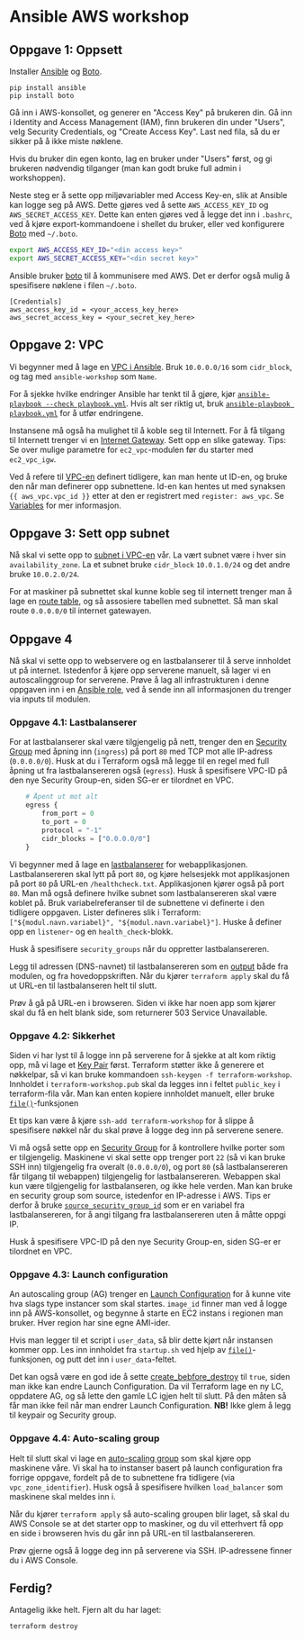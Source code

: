 # Ansible AWS workshop

## Oppgave 1: Oppsett

Installer [Ansible](http://ansible.com/) og [Boto](http://boto.cloudhackers.com/en/latest/boto_config_tut.html).

    pip install ansible
    pip install boto

Gå inn i AWS-konsollet, og generer en "Access Key" på brukeren din. Gå inn i
Identity and Access Management (IAM), finn brukeren din under "Users", velg
Security Credentials, og "Create Access Key". Last ned fila, så du er sikker på
å ikke miste nøklene.

Hvis du bruker din egen konto, lag en bruker under "Users" først, og gi
brukeren nødvendig tilganger (man kan godt bruke full admin i workshoppen).

Neste steg er å sette opp miljøvariabler med Access Key-en, slik at Ansible
kan logge seg på AWS.  Dette gjøres ved å sette `AWS_ACCESS_KEY_ID` og
`AWS_SECRET_ACCESS_KEY`. Dette kan enten gjøres ved å legge det inn i
`.bashrc`, ved å kjøre export-kommandoene i shellet du bruker, eller ved konfigurere
[Boto](http://boto.cloudhackers.com/en/latest/boto_config_tut.html) med `~/.boto`.

```bash
export AWS_ACCESS_KEY_ID="<din access key>"
export AWS_SECRET_ACCESS_KEY="<din secret key>"
```

Ansible bruker [boto](http://boto.cloudhackers.com/en/latest/boto_config_tut.html) til
å kommunisere med AWS. Det er derfor også mulig å spesifisere nøklene i filen `~/.boto`.

    [Credentials]
    aws_access_key_id = <your_access_key_here>
    aws_secret_access_key = <your_secret_key_here>

## Oppgave 2: VPC

Vi begynner med å lage en [VPC i Ansible](http://docs.ansible.com/ansible/ec2_vpc_module.html).
Bruk `10.0.0.0/16` som `cidr_block`, og tag med `ansible-workshop` som `Name`.

For å sjekke hvilke endringer Ansible har tenkt til å gjøre, kjør [`ansible-playbook
--check playbook.yml`](http://docs.ansible.com/ansible/playbooks_checkmode.html). Hvis alt ser riktig
ut, bruk [`ansible-playbook playbook.yml`](http://docs.ansible.com/ansible/playbooks.html)
for å utfør endringene.

Instansene må også ha mulighet til å koble seg til Internett. For å få tilgang
til Internett trenger vi en [Internet
Gateway](http://docs.ansible.com/ansible/ec2_vpc_igw_module.html).
Sett opp en slike gateway. Tips: Se over mulige parametre for `ec2_vpc`-modulen før
du starter med `ec2_vpc_igw`.

Ved å refere til
[VPC-en](http://docs.ansible.com/ansible/ec2_vpc_subnet_module.html) definert
tidligere, kan man hente ut ID-en, og bruke den når man definerer opp
subnettene. Id-en kan hentes ut med synaksen `{{ aws_vpc.vpc_id }}` etter at den
er registrert med `register: aws_vpc`. Se [Variables](http://docs.ansible.com/ansible/playbooks_variables.html#registered-variables)
for mer informasjon.

## Oppgave 3: Sett opp subnet

Nå skal vi sette opp to [subnet i
VPC-en](http://docs.ansible.com/ansible/ec2_vpc_subnet_module.htm) vår.
La vært subnet være i hver sin `availability_zone`. La et
subnet bruke `cidr_block` `10.0.1.0/24` og det andre bruke `10.0.2.0/24`.

For at maskiner på subnettet skal kunne koble seg til internett trenger man å
lage en [route
table](http://docs.ansible.com/ansible/ec2_vpc_route_table_module.html), og så
assosiere tabellen med subnettet.
Så man skal route `0.0.0.0/0` til internet gatewayen.

## Oppgave 4

Nå skal vi sette opp to webservere og en lastbalanserer til å serve innholdet
ut på internet. Istedenfor å kjøre opp serverene manuelt, så lager vi en
autoscalinggroup for serverene. Prøve å lag all infrastrukturen i denne
oppgaven inn i en [Ansible role](http://docs.ansible.com/ansible/playbooks_roles.html), ved å sende inn all
informasjonen du trenger via inputs til modulen.

### Oppgave 4.1: Lastbalanserer

For at lastbalanserer skal være tilgjengelig på nett, trenger den en [Security
Group](https://www.terraform.io/docs/providers/aws/r/security_group.html) med
åpning inn (`ingress`) på port `80` med TCP mot alle IP-adress (`0.0.0.0/0`).
Husk at du i Terraform også må legge til en regel med full åpning ut fra
lastbalansereren også (`egress`). Husk å spesifisere VPC-ID på den nye Security
Group-en, siden SG-er er tilordnet en VPC.

```terraform
    # Åpent ut mot alt
    egress {
        from_port = 0
        to_port = 0
        protocol = "-1"
        cidr_blocks = ["0.0.0.0/0"]
    }
```

Vi begynner med å lage en
[lastbalanserer](https://www.terraform.io/docs/providers/aws/r/elb.html) for
webapplikasjonen. Lastbalansereren skal lytt på port `80`, og kjøre helsesjekk
mot applikasjonen på port `80` på URL-en `/healthcheck.txt`. Applikasjonen
kjører også på port `80`. Man må også definere hvilke subnet som
lastbalansereren skal være koblet på. Bruk variabelreferanser til de subnettene
vi definerte i den tidligere oppgaven.  Lister defineres slik i Terraform:
`["${modul.navn.variabel}", "${modul.navn.variabel}"]`. Huske å definer opp en
`listener`- og en `health_check`-blokk.

Husk å spesifisere `security_groups` når du oppretter lastbalansereren.

Legg til adressen (DNS-navnet) til lastbalansereren som en
[output](https://www.terraform.io/docs/configuration/outputs.html) både fra
modulen, og fra hovedoppskriften. Når du kjører `terraform apply` skal du få ut URL-en til lastbalanseren helt til slutt.

Prøv å gå på URL-en i browseren. Siden vi ikke har noen app som kjører skal du
få en helt blank side, som returnerer 503 Service Unavailable.

### Oppgave 4.2: Sikkerhet

Siden vi har lyst til å logge inn på serverene for å sjekke at alt kom riktig
opp, må vi lage et [Key
Pair](https://www.terraform.io/docs/providers/aws/r/key_pair.html) først.
Terraform støtter ikke å generere et nøkkelpar, så vi kan bruke kommandoen
`ssh-keygen -f terraform-workshop`. Innholdet i `terraform-workshop.pub` skal da
legges inn i feltet `public_key` i terraform-fila vår. Man kan enten kopiere
innholdet manuelt, eller bruke
[`file()`](https://www.terraform.io/docs/configuration/interpolation.html#element_list_index_)-funksjonen

Et tips kan være å kjøre `ssh-add terraform-workshop` for å slippe å
spesifisere nøkkel når du skal prøve å logge deg inn på serverene senere.

Vi må også sette opp en [Security
Group](https://www.terraform.io/docs/providers/aws/r/security_group.html) for å
kontrollere hvilke porter som er tilgjengelig. Maskinene vi skal sette opp
trenger port `22` (så vi kan bruke SSH inn) tilgjengelig fra overalt
(`0.0.0.0/0`), og port `80` (så lastbalansereren får tilgang til webappen)
tilgjengelig for lastbalansereren. Webappen skal kun være tilgjengelig for
lastbalanseren, og ikke hele verden.  Man kan bruke en security group som
source, istedenfor en IP-adresse i AWS. Tips er derfor å bruke
[`source_security_group_id`](https://www.terraform.io/docs/providers/aws/r/elb.html#source_security_group_id)
som er en variabel fra lastbalansereren, for å angi tilgang fra
lastbalansereren uten å måtte oppgi IP.

Husk å spesifisere VPC-ID på den nye Security Group-en, siden SG-er er
tilordnet en VPC.


### Oppgave 4.3: Launch configuration

An autoscaling group (AG) trenger en [Launch
Configuration](https://www.terraform.io/docs/providers/aws/r/launch_configuration.html)
for å kunne vite hva slags type instancer som skal startes. `image_id` finner
man ved å logge inn på AWS-konsollet, og begynne å starte en EC2 instans i
regionen man bruker. Hver region har sine egne AMI-ider.

Hvis man legger til et script i `user_data`, så blir dette kjørt når instansen
kommer opp. Les inn innholdet fra `startup.sh` ved hjelp av
[`file()`](https://www.terraform.io/docs/configuration/interpolation.html#element_list_index_)-funksjonen, og putt det inn i `user_data`-feltet.

Det kan også være en god ide å sette
[create_bebfore_destroy](https://www.terraform.io/docs/configuration/resources.html#lifecycle)
til `true`, siden man ikke kan endre Launch Configuration. Da vil Terraform
lage en ny LC, oppdatere AG, og så lette den gamle LC igjen helt til slutt. På
den måten så får man ikke feil når man endrer Launch Configuration.
**NB!** Ikke glem å legg til keypair og Security group.


### Oppgave 4.4: Auto-scaling group

Helt til slutt skal vi lage en [auto-scaling
group](https://www.terraform.io/docs/providers/aws/r/autoscaling_group.html)
som skal kjøre opp maskinene våre. Vi skal ha to instanser basert på launch
configuration fra forrige oppgave, fordelt på de to subnettene fra tidligere
(via `vpc_zone_identifier`).  Husk også å spesifisere hvilken `load_balancer`
som maskinene skal meldes inn i.

Når du kjører `terraform apply` så auto-scaling groupen blir laget, så skal du
AWS Console se at det starter opp to maskiner, og du vil etterhvert få opp en
side i browseren hvis du går inn på URL-en til lastbalansereren.

Prøv gjerne også å logge deg inn på serverene via SSH. IP-adressene finner du i
AWS Console.

## Ferdig?

Antagelig ikke helt. Fjern alt du har laget:

```bash
terraform destroy
```
